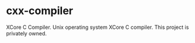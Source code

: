# cxx-compiler
XCore C Compiler.
Unix operating system XCore C compiler. This project is privately owned.

